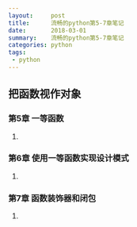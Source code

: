 ```yaml
---
layout:     post
title:      流畅的python第5-7章笔记
date:       2018-03-01
summary:    流畅的python第5-7章笔记
categories: python
tags:
 - python
---
```


## 把函数视作对象

### 第5章 一等函数

1.

### 第6章 使用一等函数实现设计模式

1.

### 第7章 函数装饰器和闭包

1.
